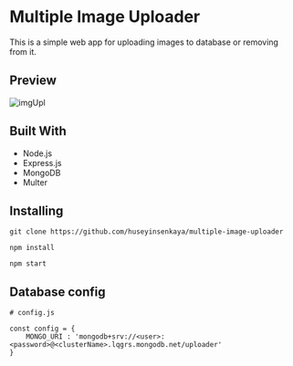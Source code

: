# Multiple Image Uploader

This is a simple web app for uploading images to database or removing from it.

## Preview
![imgUpl](https://user-images.githubusercontent.com/47068465/136565395-b5fdfd19-7ebf-45c2-80e1-0ed5758ba7ee.gif)

## Built With

- Node.js
- Express.js
- MongoDB
- Multer

## Installing

```
git clone https://github.com/huseyinsenkaya/multiple-image-uploader

npm install

npm start
```

## Database config

```
# config.js

const config = {
    MONGO_URI : 'mongodb+srv://<user>:<password>@<clusterName>.lqgrs.mongodb.net/uploader'
}
```
